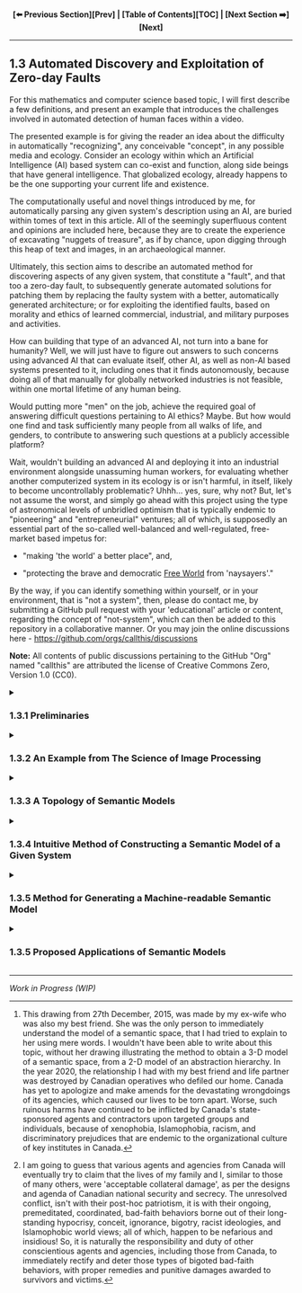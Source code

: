 <div align="center">
  
  **[:arrow_left: Previous Section][Prev] | [Table of Contents][TOC] | [Next Section :arrow_right:][Next]**
  
</div>

---

## 1.3 Automated Discovery and Exploitation of Zero-day Faults

For this mathematics and computer science based topic, I will first describe a few definitions, and present an example that introduces the challenges involved in automated detection of human faces within a video. 

The presented example is for giving the reader an idea about the difficulty in automatically "recognizing", any conceivable "concept", in any possible media and ecology. Consider an ecology within which an Artificial Intelligence (AI) based system can co-exist and function, along side beings that have general intelligence. That globalized ecology, already happens to be the one supporting your current life and existence. 

The computationally useful and novel things introduced by me, for automatically parsing any given system's description using an AI, are buried within tomes of text in this article. All of the seemingly superfluous content and opinions are included here, because they are to create the experience of excavating "nuggets of treasure", as if by chance, upon digging through this heap of text and images, in an archaeological manner.  

Ultimately, this section aims to describe an automated method for discovering aspects of any given system, that constitute a "fault", and that too a zero-day fault, to subsequently generate automated solutions for patching them by replacing the faulty system with a better, automatically generated architecture; or for exploiting the identified faults, based on morality and ethics of learned commercial, industrial, and military purposes and activities. 

How can building that type of an advanced AI, not turn into a bane for humanity? Well, we will just have to figure out answers to such concerns using advanced AI that can evaluate itself, other AI, as well as non-AI based systems presented to it, including ones that it finds autonomously, because doing all of that manually for globally networked industries is not feasible, within one mortal lifetime of any human being. 

Would putting more "men" on the job, achieve the required goal of answering difficult questions pertaining to AI ethics? Maybe. But how would one find and task sufficiently many people from all walks of life, and genders, to contribute to answering such questions at a publicly accessible platform? 

Wait, wouldn't building an advanced AI and deploying it into an industrial environment alongside unassuming human workers, for evaluating whether another computerized system in its ecology is or isn't harmful, in itself, likely to become uncontrollably problematic? Uhhh... yes, sure, why not? But, let's not assume the worst, and simply go ahead with this project using the type of astronomical levels of unbridled optimism that is typically endemic to "pioneering" and "entrepreneurial" ventures; all of which, is supposedly an essential part of the so-called well-balanced and well-regulated, free-market based impetus for: 

- "making 'the world' a better place", and, 

- "protecting the brave and democratic [Free World](https://www.atlanticcouncil.org/programs/scowcroft-center-for-strategy-and-security/global-strategy-initiative/democratic-order-initiative/commission-on-advancing-a-free-world/) from 'naysayers'." 

By the way, if you can identify something within yourself, or in your environment, that is "not a system", then, please do contact me, by submitting a GitHub pull request with your 'educational' article or content, regarding the concept of "not-system", which can then be added to this repository in a collaborative manner. Or you may join the online discussions here - https://github.com/orgs/callthis/discussions 

**Note:** All contents of public discussions pertaining to the GitHub "Org" named "callthis" are attributed the license of Creative Commons Zero, Version 1.0 (CC0).


<details><summary><h3>1.3.1 Preliminaries</h3></summary> 

Let "point" is a thing such that, it has no further parts, not even a causal factor that generates or justifies its existence. 

The above definition of a point from Euclid's Elements, turns out to be one of the most brilliant axioms that any human being could have ever discovered, because it forms the basis of all geometry. A point is also, an intrinsic part of every aspect of spacetime apart from all other existent gamuts. Such a definition of a point also indicates that *it is whole, and wholesome, within itself.* Furthermore, due to its imperceptible form and infinitesimal nature, it is an abstract mathematical entity. 

One can also assert that [infinitely many](https://en.wikipedia.org/wiki/Actual_infinity) points exist between any two adjacent points. But, as human beings, we are compelled to use a "dot" to represent a point, when discussing it in the finite context of a tangible medium such as a piece of paper, a chalk board, a cuboid, or an ellipsoid. 

Now, any "collection" of points can be termed as a [locus,](https://en.wikipedia.org/wiki/Locus_(mathematics)) with a presumable, defining characteristic that governs the placement of points within a collection being taken into consideration. A straight line, for example, is a locus in which the collection of points share a property called linearity. Any line, along which and about which, a "set" of points is distributed, is called a geometrical axis. The number of mutually "orthogonal" axes needed to unambiguously index each point within a generalized "space" indicates the "dimensionality" of that space. The maximum and minimum span pertaining to a geometric object, that can be measured within a space, respectively, define the maximum "size", and the "least count", of mathematical operations that produce a measure, within, or from, the space being taken into consideration. 

In mathematical literature about machine learning, the concept of "dimension" of a given matrix (https://en.wikipedia.org/wiki/Matrix_(mathematics)#Definition), i.e. its size, is often confused with the "dimensionality" of the matrix. Also, in literature about machine learning, the number of dimensions in a trained model, usually alludes to the number of "features" obtained via permutations of all the elements available in the training and test datasets. 

So, to avoid confusion, let us instead use the terminology of "size", and ["tensor rank"](https://en.wikipedia.org/wiki/Tensor_(intrinsic_definition)#Tensor_rank), to describe a set of points, elements, data, or items that can be represented as a matrix, whereby: 

- The size of a given matrix is the total number of elements within a given matrix. 

- The tensor rank of a given matrix coincides with the total number of ["Eigenvalues"](https://en.wikipedia.org/wiki/Eigenvalues_and_eigenvectors#Calculation) of the dataset, described within a given matrix. 

</details>

<details><summary><h3>1.3.2 An Example from The Science of Image Processing</h3></summary>

Here is an example to highlight difficulties that are typically encountered in achieving, "automated concept recognition", by looking at a simpler topic called "object detection with a trained machine learning model." In this example, let us look at an object detection model that [detects human faces,](https://en.wikipedia.org/wiki/Face_detection) within a RGB-color video. 

The contents of a RGB-color video, might be described using a matrix that could have a so-called dimension of billions. Billions of what, you ask? That kind of a question only tends to upset some of the machine learning scientists and engineers who build machine learning models, which then causes them to fall into an argument about whether the word dimension of their training algorithm's output matrix alludes to its size, or to its maximum number of columns. For us to be able to answer that question appropriately, let us first observe the fact that, a dataset containing a RGB-color video, only has elements distributed: 

- along one axis describing the color channel of a pixel; 

    - the integer values on this axis indicate a number corresponding to a color channel, that is, Red, Green, or Blue

- about two more axes for describing the position of a pixel in each image frame 

    - the integer values with respect to these two axes correspond to a coordinate of a pixel, where each pixel is contained within the size of the image frame, of say, 1080x960 pixels 

- along one more axis for the light intensity at a given pixel location indexed by the above three axes 

    - a pixel's intensity is typically an integer value between 0 and 255, for images that use 32 bit data in an image container format, like [JPEG](https://en.wikipedia.org/wiki/JPEG#Typical_use) 

- and along one more axis for describing the time-stamp of each image frame within a video container format, like [MPEG](https://en.wikipedia.org/wiki/Moving_Picture_Experts_Group)

    - this integer value is dependent on the least count of the clock used for timing the video, which could be in milliseconds, resulting in, say, 60000 frames for a one minute video  

So, in the above example, the size of the dataset would be 3x1080x960x256x60000 = 4.7775744e+13 *pixels.* 

To then say that you have a training dataset matrix with approximately 47 billion dimensions would be silly, because regardless of the change in the number of video frames within a video file, any pixel in the dataset would be unambiguously indexed with only five pieces of knowledge about its location and light intensity. As such, the video data would be distributed in a space constructed using five axes, that is, a geometric space having a tensor rank of five. 

A trained machine learning model for face-identification using such video data, could be a matrix with a very large size, due to a particular permutation of, say, [Haar-like Features](https://en.wikipedia.org/wiki/Haar-like_feature) used for describing a human face to the [Viola-Jones algorithm.](https://en.wikipedia.org/wiki/Viola%E2%80%93Jones_object_detection_framework) However, that type of  trained model or a template for face-identification, can use the intensity values of a single color channel, for each two-dimensional video frame. Thus, the data in the trained model would instead be described by a space constructed by three axes for pixel locations within an image frame, and one axis for the time-stamp of each image frame in a live video stream. 

That trained model or template for face-identification, can then be iteratively matched with "chunks" or sections of each test image frame, to be able to identify any geometry that resembles a human face. Naturally, the amount of computational resources needed for identifying faces within a live video stream, could become quite expensive.

So, imagine doing the above type of "feature-identification" within live audio and chat data-streams alongside live video data, for building an interactive robot (like Google's Gemini); especially a robot which can understand as well as interact with the world around it, in a manner that is as intelligent as a college educated adult human being, if not better. Even without haptic and olfactory data channels, merely audio and visual channels expressed as electromagnetic signals to a robot, to make it as "self-actualized" as a college educated adult human being, may seem like a physically impossible or infeasible project. And yet, one needs to remember that AI products being created by Google and Baidu, already outperform most human beings on various well-defined tasks like driving a car in a highly regulated environment. 

```
Computational resources have become affordable, and the ability to incorporate new developments
into one's own project has continued to become more accessible to technologists.

Here is an example of object detection within a live video stream using Google Coral:

Live Object Detection at 70FPS with low cost hardware - https://youtu.be/T-VjYr7sZC4?t=123 

```

Thus, the process of merely identifying the building blocks or the factorized components of a digitized data-stream from "the real world", which resemble labeled items in a training dataset, isn't the required final output of a robotic system that is meant to approach "general intelligence." The algorithmic procedure for making the AI recognize semantic meaning, out of a string of features within a data-stream, to then "autonomously" act upon "the knowledge and understanding" obtained from that process, firstly requires a [Large Language Model](https://en.wikipedia.org/wiki/Large_language_model). 

From philosophies of mind and natural language, as taught in Westernized universities, oral or written human speech that makes use of "words" or "symbols", not only conveys pre-formulated and formatted intent of the communicator, it also conveys the "intentionality" that the communicator experiences, during the act of performing activities in-line with the communicator's motives and desires. Said intentionality is supposed to be the "feeling", or human experience, of wanting to continue or to halt an ongoing activity, based on real-time sensory feedback from the communicator's environment. That philosophical approach to describing linguistics and cognition is drastically limited. So, let us generalize the idea of "language" from its gestural, or behavioral form, to a cascade of synchronous as well as asynchronous articulations that can provide "signals" from a sender to a receiver, via the physical process of "communication." 

>The most basic definition of physical communication is: "transfer of 'information' from one system to another via signal transmissions, energy transduction, or changes in momentum or electromagnetic states of the interacting systems via 'contact', at any possible span of short or long distances in spacetime." 

At least, that is how I like to define physical communication. Also, changes in momentum or electromagnetic states necessarily entail thermodynamic changes among interacting systems, that are causal, and not merely coincidental. 

What then is a system, and how are system boundaries or interfaces defined? Well, only "nothingness" is not a system, and the chore of identifying dynamically evolving boundaries of a system, requires the use of ["Ontological Methods in Systems Engineering."](https://github.com/callthis/status-quo/blob/main/docs/01-02-07.md#1271-ontological-methods-in-systems-engineering)

So, let us construct a topological space that describes the mathematical relationships between all conceivable concepts, with those concepts being distributed upon the constructed topology, including the concept of a concept, the concept of recursion, and even the concept of what a topology can be in terms of a mathematical object of study. In doing so, we will build an algorithmically generated "semantic model", instead of a "language model." The semantic model may then be utilized for tasks like discovering and studying mathematical theorems and algorithms, that have yet to be recognized by solely using human efforts without the aid of generative-AI based analytical engines.  

</details>


<details><summary><h3>1.3.3 A Topology of Semantic Models</h3></summary> 

As shown in the following diagram, ***Line AB*** represents the axis defined as "the part-whole continuum", and ***Line AD*** represents the axis defined as "the abstract-tangible continuum." The 2-Dimensional ***Area ABCD,*** represents a gamut of concepts known as an ["abstraction hierarchy."](https://github.com/my-realm/oc/blob/master/doc/ah.md#history-of-abstraction-hierarchy) Each point on this gamut is indexed as the coordinate of an individuated concept, such that each of those concepts are comprehensible to human beings. The semantic meaning ascribed to each concept on the gamut, can thus, only be relatively abstract-or-tangible with respect to a subjective observer; and is simultaneously, either a component or an ensemble, in relationship to other concepts located on the gamut, using the objective basis of "set theory." 

This 2-Dimensional gamut of concepts can then be converted into a 3-Dimensional model, by introducing an axis that represents the continuum of "depth-feature versus surface-feature." 

So, to make the corners of the 2-Dimensional ***Area ABCD*** touch at a single ***Point E,*** "fold" the area as shown in the following diagram, to create a 3-Dimensional volume that represents, "a semantic space."[^1]  

<p align="center">
    <img width="65%" src="../imgs/semantic_space-3d-model.png"></img>
    <br>
    <b>Converting the 2-D model of an "abstraction hierarchy" into a 3-D model of a "semantic space."</b> 
</p>
<br>

In the newly obtained 3-D model of a semantic space: 

- Depth-feature is a thing, or a concept, that is closer to the sub-atomic description of reality in terms of physical spacetime measured in spans of [Natural Units](https://en.wikipedia.org/wiki/Natural_units) (such as but not limited to: [Planck units](https://en.wikipedia.org/wiki/Planck_units), [Stoney Units](https://en.wikipedia.org/wiki/Stoney_units), and [Fine-Structure Constant](https://en.wikipedia.org/wiki/Fine-structure_constant)), in comparison to the macro-level, biological shape and size of human beings. 

    - Here is a nice video comparing different conventions for measuring physical quantities, along with a better way to represent the measures of quantifiable things as a matrix - https://youtu.be/bI-FS7aZJpY 

- Surface-feature is a concept, or a thing, that is more readily accessible to unaided human biological sensory organs, and thus to human cognitive faculties, without the aid of technological instruments, or tools and gauges. 

Using the 3-D model of a semantic space, the topic of "abstract-versus-tangible", can be made more objectively measurable, by individually comparing every given concept, including things like "time", or "chair", with the most abstract concept called "point." So, let the origin of the new 3-Dimensional coordinate system containing the model of a semantic space, coincide with the **Point E.** The origin of the coordinate system is also supposed to represent the location of the geometrical concept of "a point." All other concepts placed on the 3-Dimensional topology are to be measured at a distance with respect to the origin using vector algebra. How to do so will be made clear in the subsequent sub-sections. 

---

<details><summary>By the way,</summary> don't try comparing things to God, either via similarity or via contrast, because all forms of comparisons of a conceivable thing, with God, result in that created thing becoming ultimately, annihilated.</details> 

---

In the following sections we will see that, anchoring concepts to locations on a 3-Dimensional topology called the semantic space, using a regularized arrangement that can be codified, highlights causal relationships among those concepts due to which, causality can be viewed as being directed from a relatively abstract depth-feature to a relatively tangible surface-feature. Subsequently, any feedback loops that can exist in a vectored manner, directed from a relatively tangible surface-feature to a seemingly abstract depth-feature, can also be discovered via the encoding method that is described in the next sub-section of this article. Therefore, causality exists within ecological feedback loops, and isn't something that is somehow directed strictly from "the human mind, or will power", onto "the material world." 

So, one must first ask themselves, are there any combinatorial arrangements of physically measurable quantities of the universe we exist in, that are capable of accurately and precisely describing concepts like personhood, cognition, intelligence, awareness, spirituality, attention, willingness, wellness, aesthetics, morality, ethics, veridicality, legality, meaningfulness, or contentment? 

Also, do people need to define concepts like mind, or a soul, the way the concepts of point, or the average [speed of light](https://en.wikipedia.org/wiki/Speed_of_light) between two points within "isotropic" "free space" have been defined, in order to be able to express themselves as mere human beings; or to be able to construct scientific tools and equipment for experiencing a better quality of life, while utilizing other well-defined concepts via arts as well as engineering and managerial sciences? 

Most importantly, what kinds of concepts are yet to be properly defined or even discovered, that would otherwise make existence more sensible and worthwhile, for human beings as well as other living species?  

</details>


<details><summary><h3>1.3.4 Intuitive Method of Constructing a Semantic Model of a Given System</h3></summary> 

We can take a look at an intuitive form of the pseudo-code for creating a machine-readable model of a semantic space, using the following diagram labeled as "Principled Thinking."  

<br>
<p align="center">
    <img width="65%" src="../imgs/Principled-Thinking.png"></img>
    <br>
    <h4 align="center">Principled Thinking</h4> 
</p>
<br>

The above diagram may better explain the process of discovering "blind-spots" and "misconceptions" within any system's design, for persons who are less inclined to using an algorithmic description of how to construct a machine-readable semantic model of a system. The diagram depicts four stages of analyzing any given system, in which, each stage must be in concordance with the adjacent stages.  

- To begin the analysis of, say, an existing grocery store, the analyst would start at Stage 1, by collecting details about the store owners' ethos and cultural values. The reason for owning and operating a grocery store, would naturally be derived from the cultural values and needs formally stated by the store's stakeholders. There after, the analyst can collect descriptions about the roles and responsibilities of the company's employees, the code of conduct and procedures governing their professional activities, as well as the standards of customer satisfaction and yearly profits the employees are expected to aim for. Such topics of analysis are indeed contingent on the cultural values that company members are able to successfully adhere to. 

    If concepts like "honesty", "customer satisfaction", "employee code of conduct", "facility's cleanliness", "handicap parking and accessibility", "building's architectural appeal", "product visibility", or "safety", weren't a primary concern, then the analyst would be able to identify such deficiencies before moving onto the next stage. 

    >Stage 1 provides answers to questions starting with a "why." For example, "Why is a security system needed in a grocery store?"

- Stage 2 of the store's analysis is for identifying the financial and ecological resources available that match the principles and policies of the store's proprietors. In this stage the analyst can identify underutilized assets as well as shortages within required resources that need to at least, meet the value system and sense of aesthetics subscribed to, by the company's stakeholders. 

    >Stage 2 provides answers to questions starting with a "what" or a "which." For example, "What kind of a neighborhood is the store located in? Which business insurance policies mandate using particular types of security measures and practices? Which type of financial, physical, and digital security measures are available or needed, to maintain desired level of operational safety and 'peace of mind'?" 

- The third stage of analysis, conjoined with the previous stages, is to highlight key areas of strengths and weaknesses in the day-to-day managerial operations of the grocery store. Any new polices that need to be created, and any physical resources that need to be reallocated or additionally acquired, are to be clearly identified during this stage. This is also the stage where business operators would be able to analyze and ratify, human resource policies, inventory management schedules, advertising campaigns, salaries and wages, product pricing strategies, and investor relationships, to arrive at financial statements about cash flows, sales, and profits, as well as statements about prospective goals. 

    >Stage 3 of the analysis provides answers to questions beginning with a "how." For example, "How is a particular version of financial, physical, and digital security system to be implemented, with the necessary administration of employee training and corporate policies?" 

- Stage 4, which is an abstract-whole, turns out to be a natural outcome of the previous stages of "thinking and making", whereby the company's goals become defined using "achievable and realistic" terms. Any envisioned goals stated without taking stock of available skills and resources, along with a proper grounding within the company's espoused cultural values, would most likely turn into a pipe-dream. Coming up with fancy goals and mission statements that possibly cannot be achieved within the constraints of available ground truths, can thus be avoided. Ultimately, Stage 4 of the analysis, must be in accord with the axiomatic principles identified at the very onset of the business analysis. 

The systematic process or "the series of well-formulated steps" described here, isn't an algorithm for automatically discerning "truth", it is an algorithm for indexing knowledge discovered via interactions with a given system, tabulated in the form of a particular type of a graph, in order to excavate what else needs to be discovered and then built, towards materializing required physical outputs from the given system. It is the necessary input for "working plans" and "blue-prints" to be drawn up for accomplishing tasks and goals, once a systematic analysis of the "work-domain" has been conducted using ontological methods of systems engineering. 

You may thus note that, Stage 1 of the analysis identifies *abstract-parts* of the given system. These abstract-parts are the principles, norms, ethical considerations, and needs, that constrain or bound the system within a real ecology, in an axiomatic or "legally" defined way. Stage 2 of the analysis describes a set of *tangible-parts* of the system, pertaining to existing materials and processes that can be utilized as per known constraints. Then, Stage 3 produces a set of performance indices and engineering designs in the form of a *tangible-whole,* which describes how certain set of kinematic and dynamic relationships can be connected or built, to arrive at viable goals using the concordance between Stages 1 and 2. 

The eventual Stage 4, reifies the outputs of the system in a descriptive manner, by showcasing its functionality and material qualities in comparison to the ecological constraints identified in Stage 1, rather than a normative goal or objective, that ought to have been achieved irrespective of ecological truths and realities. In this way, the ideas of economic efficiency and feasibility are directly baked into every possible approach to arriving at an achievable mission or a conceptualized vision, as long as Stages 1, 2, and 3, are in concordance with each other. Stage 4, represents the constructed or realized, *abstract-whole.*

However, when a need for doing "free-form" designs or research, in an exploratory manner, is asserted during Stage 1 of building or operating a newly constructed system, the desire to be spontaneous, novel, and innovative can produce "unexpected" results. As such, if additional constraints concerning ecological well-being are identified and implemented via Stages 2 and 3, the eventual results can at least be safe and sound, while limiting wastage and potential harms from arising due to exploratory research and development (R&D) endeavors. 

This is why, mature companies tend to allow nascent startup founders, to eagerly take up all the risks involved in being spontaneous, artistic, and innovative, so that large corporations can eventually learn from the mistakes of startups, or simply buy out a surviving new enterprise that develops a competent business model with a legitimate value proposition. As such, a startup that intends to outmatch mature competitors within a market, would need to be able to continuously evaluate its capacity to do so, while growing its market capitalization via its optimized R&D and business operations. Principled Thinking, can help identify those required optimization strategies and techniques. 

More importantly, it can be observed that: 

>The premeditated moral consideration to prioritize exploratory and hazardous risk taking behaviors while prospecting for any types of advantages or gains, above the safety and well-being of bystanders and consumers, or above societal concerns for environmental sustainability, is an engineering and managerial decision that can often be hidden by wrongdoers, using glossy marketing materials and cleverly worded "legal disclaimers." 

Wrongdoers may even try to evade responsibility for their untoward and careless actions taken during R&D cycles, by claiming that the process of producing and operating a desired system, can be "too pedantic", if it is conducted by using formal methods of simulation and modeling. 

Identifying those types of harmful behaviors of a company's leadership and management, that are erroneous, destructive, predatory, parasitic, debilitating, or injurious in any significant manner to any persons or groups, or to any forms of natural heritage that do not exclusively belong to prospectors, requires such principled analyses. The rational and rightful measures, which can then be taken up by *litigators and prosecution teams* to penalize offending parties, and also to deter further harms that are being or can be committed by other groups of prospectors, can thus be correctly legislated via the analytical and scientific methods demonstrated by Principled Thinking. 

Even more importantly, concepts like "acceptable collateral damage" and "casualties of warfare", can be defined in a pragmatic and correct way by "constitutionally recognized entities", using Principled Thinking, in the context of authorized military, para-military, or policing activities, while growing or maintaining their "sphere of influence."[^2]

</details>


<details><summary><h3>1.3.5 Method for Generating a Machine-readable Semantic Model</h3></summary>  


<details><summary><h4><ins>Step 1: Clearing up philosophical issues</ins></h4></summary>

If you were to look up the meaning of the concept of a "word" in a regular English dictionary, it would explain that entry with words, just the same way it explains all other definitions contained within it, using words. Also, typical definitions of a "word" in regular English dictionaries happen to use the concepts of a "concept" and an "idea." What then is a concept or an idea?

Now, just for fun, do look up the definition of a "dictionary", within a regular English dictionary. 

The above exercise or thought experiment, is for the sake of understanding that human beings do tend to understand the meaning of words like, "words", "concepts", "constructs", "notions", "ideas", "relationships", "edges", "nodes", "graphs", "sets", "items", "things", "containers", "systems", and "dictionaries" through physical interactions with existing entities, within a sociological as well as a technological environment. 

>Thus, "a socio-technical environment" is a synonym for "human ecology", which emphasizes the collaborative nature of human development and evolution through social interactions within a community that is constantly mediated by: various human made tools and technologies apart from natural structures found in the universe. 

For the sake of this overall exercise in building a model of a "semantic space", let us assert that various structures and phenomena already found in nature, such as: water, earth, sky, air, thermal changes, living creatures, physical objects, etc. are easily observable and interacted with, by almost all human beings, as soon one is born into this universe as an infant. Obviously, infants do not need to firstly learn how to use a regular dictionary of any conceivable language, to merely start living in and learning from a socio-technical environment. 

Moreover, any human being at infancy, isn't a "blank slate." We know that now, and we are better informed at this point in history compared to earlier philosophers, due to our knowledge about how information is encoded within biological building blocks of living organisms such as chromosomes, because of which, a new born infant is already in possession of various types of "innate", "intrinsic", and "inherent" pieces of knowledge. Those pieces of knowledge are indeed necessary for bodily functions which allow the infant to bump into things, and to start interacting with those things in a socio-technical environment, while fulfilling various needs to sustain life. 

But too often, in literature concerning physiology or psychology: 

- The idea of *"sensation"* is used for describing the process by which physical data from a socio-technical environment is translated as a signal or a "stimulus", into reactions by human sensory organs, at a tissue level of organization, within microsecond intervals of time. 

- Subsequently, the interpretation of that reaction during a short period of time at the scale of seconds, to produce some type of a "mental model" along with a gain in knowledge about a "situation", at least at a basic level of understanding of "reality" due to impinging stimuli, is called *"perception."* 

- Following the cascade of processes involving sensations and perceptions, a more complex process by which a (human) being takes the result of those initial interactions with their environment to generate inferences, during a period of time significantly greater than mere seconds, via different "types of reasoning" along with additional knowledge available to the *"interpreter"* from their memory, is called (in-situ or embodied) *"cognition."* 

- Some social scientists and cognitive science philosophers like to further distinguish a type of cognition, that occurs at the interface of multiple cognitive beings within an ecology, known as *extended cognition,* in comparison with the "in vivo" forms of cognitive processes. (Please see, [Distributed Cognition](https://en.wikipedia.org/wiki/Distributed_cognition), [Extended Mind Thesis](https://en.wikipedia.org/wiki/Extended_mind_thesis), and [Externalism](https://en.wikipedia.org/wiki/Externalism))

The above-mentioned ways of talking about cognition are common among previous generations of researchers, especially Anglo-Saxon and westernized ones, who have ardently tried to delineate sensation, perception, cognition, embodied cognition, and extended cognition as a sequence of processes, wherein, the ability to perform "advanced" cognitive tasks, is supposed to improve with biological development and socio-technical experiences involving "education." 

The main challenge with the above-mentioned approach to physiology, psychology, and sociology has been the inability to arrive at sensations, perceptions, and cognitive decisions or judgments about the concept of a "mind", which different groups of people can readily agree to, and thereafter utilize in political sciences, medical sciences, linguistics, religion, and other fields of study that are dependent on findings from physiology and psychology. Of course, physiology and psychology within themselves can be acknowledged as being dependent on physics, chemistry, biology, and upon various mathematical constraints of geometry to discovering knowledge. 

One might even ponder, are all of physical sciences and mathematics, including everything pertaining to human beings and the rest of the universe, contingent on a supreme and super-natural deity such as God? Which god you ask? Well, try one of these conceptions of God or a deity - https://en.wikipedia.org/wiki/Conceptions_of_God

As such, if one were to either say that [gnosis](https://en.wikipedia.org/wiki/Gnosis) is only possible via some type of [praxis](https://en.wikipedia.org/wiki/Praxis_(process)), or that gnosis is even possible via innate knowledge without any type of praxis, rituals, practices, and apologetics(https://en.wikipedia.org/wiki/Apologetics), then, in both cases, that person's worldview and consequent behaviors might not be irrational, irregular, eccentric, bizarre, weird, inane, stupid, insane, crazy, deluded, or deranged in any sense of the words: irrational, irregular, eccentric, bizarre, weird, inane, stupid, insane, crazy, deluded, and deranged. 

Comparatively, even the worldviews from atheism aren't somehow "scientific" or more rational than worldviews involving religious concepts. This is because atheism requires the belief that absence of precise visceral evidence of a divine phenomenon, as experienced by an individual, is in itself, necessary and sufficient evidence, or proof, of the complete absence of all divine phenomena throughout the universe. Atheism as a socio-political enterprise, further requires that the individual who has never experienced any type of a divine phenomena in a cogent manner, conclude that all other human beings who have ever claimed to have felt something divine, were simply lying or happened to be deluded. That type of a self-centered view on knowledge excavation and learning, which takes an atheist's evolving biological development as the ultimate standard for adjudicating truthfulness of other people's experiences, presumes absolute perfection in the atheist individual's finite abilities in mobility, awareness, and comprehension, that too with respect to a limited ecology; regardless of the stage of the atheist person's biological development and type of ecology being taken into account. 

Unfortunately, a great number of people who feel that a particular god or a deity happens to exist, and has manifested to them, or has communicated to them via some type of a phenomena, to be truthful, also behave in a presumptive manner in ascribing their individual experiences as a standard for what other people ought to be able to experience and acknowledge as, "faultless actuality." The socio-political enterprise of religiosity has remained fraught with massacres and molestation of many peoples as well as entire civilizations, in the name of a god, just the same way sports hooligans injure people and destroy or damage public properties, in the name of supporting athletes as fans. Religiosity among various sects of each available religion, often operates in the way invading groups of people wage skirmishes and even wars, for amassing material wealth and socio-political influence, in the name of nationalism or patriotism.   

One must also be aware and note that, ascribing derogatory or debasing words to persons who have a different perspective or an idiosyncratic worldview, is usually done by those who have an agenda of asserting their own worldview as being superior and more legitimate, compared to all the ones they happen to disagree with. This type of crass and contemptuous tactic typically involves hurling insults, injuries, and destructive attacks upon other persons who have different cultural values, worldviews, and interests, for the purposes of obtaining or maintaining socio-political power and influence.   

But more importantly, for our purpose of constructing an efficiently machine-readable model of humanity's semantic space, we are to build a set of methods for parsing "digitally recorded and accessible" conceptions generated by any human being in any point of humanity's global-scale evolution, regardless of that concept's abstractness or materialistic tangibleness to different "cognizers." Such a semantic space, would indeed contain religious as well as "irreligious" and pedestrian concepts. The chore of differentiating or distinguishing truthful and useful conceptions with respect to chosen standards for accuracy and precision, can then be carried out using the built and stored semantic space. 

Therefore, the archaic approaches used in describing the physical world around us, and our human faculties in comprehending the world, via philosophical ideas like ["tabula rasa"](https://en.wikipedia.org/wiki/Tabula_rasa), which have remained inefficient for deciding what counts as ontic versus epistemic, can be put aside. More specifically, the concept of tabula rasa has never helped in explaining how a person's individualized semantic space starts to come into existence, to then develop over the person's lifetime. (Please see, this video on ["Birth of a Word"](https://youtu.be/RE4ce4mexrU) for a developmental psychology based perspective on discovery and application of knowledge that also indicates the need to discard the idea of tabula rasa from modern psychology.) 

Worst of all, the use of ideas like "children are a blank slate", have too often been used for justifying abductions of children during cultural genocides, for the purposes of indoctrinating those children and forcibly assimilating them, into a community that is different from their original ethnic and cultural background. History provides testimony about how puritanical colonialists have tried to justify genocides of indigenous cultures by claiming that forced internment and indoctrination did not do any harm or cause any pain, even while cunningly or forcibly wiping out the personality traits and cultural outlook, of captive children and young individuals, particularly in the name of providing "'superior' education and development" to snared people. Nefarious and insidious wrongdoers have continued to make those types of claims about having done no harm to abducted and captive youth, on the assumption that at the time of being interned or indoctrinated, the forcibly or cunningly taken children and young individuals were practically a blank slate, due to which, they could not have been harmed or injured in any way. 

So, instead of using ideas that have been one of the main rationales for justifying cruelty inflicted upon indigenous populations and peoples of color, we can simply decide and assert that all forms of signal processing accomplished by any system is defined as "computation." And thereby, *human cognition in its psychological form* with personality traits, as well as motivations, emotions, conceptions, and thoughts, happens to be due to a dynamic cascade of computations performed by biological components of the human body. Concurrently, *human cognition in its sociological form,* which also impacts motivations, emotions, conceptions, and thoughts, in addition to causing evolutionary development of personality traits and behavioral outlook of a person, through "linguistic exchanges or interactions" along with "group based decision making", happens to involve a series of concordant computations performed by a network of people and other non-living as well as living things, in a socio-technical environment. 

We must however, put aside the chore of discussing and describing what counts as an immoral, unethical, pathological, or a criminal behavior, with respect to a given environment as well as a predefined set of "acceptable" functions or behaviors, for a later stage of this overall endeavor. We will be able to better address that laborious work, after collecting models of individualistic and community based semantic spaces that can be agglomerated to produce *humanity's semantic space.* Defining what counts as an error or a fault within a system, also upon encountering completely novel functions or behaviors of a given system, specifically in a way that can be machine-readable, is going to be the most lucrative aspect of this overall exercise. 

Additionally, for the sake of this discussion, we will avoid the definition of "memory" from common English vernacular, and instead use the assertion that *"memory"* exists, by virtue of adjacency of things. Therefore, the adjacency of atoms is a type of memory at a given instance of spacetime, and so is the adjacency between two trees or two cars in any part of the world, irrespective of the distances between them, aside from the adjacency between the distance-wise permutation of people and celestial objects. In fact, even the permutation of letters, gaps, and colors in this write up, is a type of memory. Indeed, all portions of the universe constitute a memory, at each instance of spacetime, but not from an egocentric or an anthropocentric perspective. Here, the technical concept of memory is being defined as a fundamental physical phenomenon that exists due to any span of adjacency, between things that already exist in the universe. Let me repeat this for emphasis: Here, it is being asserted that any configuration arising from any collection of things within spacetime, is memory. 

Next, we can define computation as a change in memory. As such, any change in configuration of adjacent things, is a computation.

So now, we can do away with philosophies involving "tabula rasa" of human mind at infancy or youth, by suggesting that there already exists an evolutionary process involving cascades of computation, across and throughout spacetime, irrespective of the existence of humans or human cognition. 

The existence of cascades of computation, across and throughout the universe at every span of its structural and functional organization, is empirically verifiable. It must be noted that concepts like "recorded history" and "archaeology", cannot be defined without such a contiguous and continuous evolutionary process of computations across spacetime, which "communicates" or "transfers information", from one part of the universe to another. So, if <ins>none</ins> of the portions of the universe are "blank" and devoid of information (as well as information transfer), then, no organism or a system within the universe as its portion, is ever devoid of information and pre-processed knowledge. Having said that, I personally, do not believe that the universe is a computer simulation, nor would I care to assert that the whole universe is a single computer in its entirety, that is trying to compute some type of an "ultimate" computational output. I simply consider the universe to be a non-person, which is dynamical, fractal, and is actually infinite. I would say that it does not need to care about concepts like order versus disorder, relative versus absolute, or alive versus dead, even if it were to somehow have the ability to care. It happens to exist, and it isn't going to go out of existence any time soon, regardless of the fate of any human individual, or that of the entire humanity as a whole.  

The universal process involving the exchange of information via physical transformations and transmissions, of energy and matter, throughout all of spacetime measured in eons over intergalactic distances, has indeed existed prior to the definitions of ["Holocene era"](https://en.wikipedia.org/wiki/Holocene_calendar#Conversion), and is going to continue to exist even after the destruction of the solar system in billions of Earth-years from now. Of course, such a non-ego-centric idea is simply unacceptable, or untrue or false, for those who believe that the universe along with all of its trappings comes into existence when they are born, and goes out of existence when they die. People who believe in that type of a purely ego-centric notion of cosmology, which is limited to their individual lifespan, also aren't deranged or "mentally damaged", because a thing known as "death" has to be incorporated as an input condition, for any kind of empirical verification of different worldviews involving [eschatology](https://en.wikipedia.org/wiki/Eschatology). Naturally, death of a human empiricist, seems to prevent him or her, from subsequently sharing their empirical verification of things on the other side of death, with living beings.  

Perhaps, due to topics like death, the most difficult concept to include within a semantic space, is that of "spiritual faith" and "devotion." 

I will attempt to individuate them none-the-less, by stating that spiritual faith is an extrapolation of "trust" in an entity or an event, whereby the entity or the event one has faith in, is "divine", or "supernatural." The ideas of divine and supernatural, in turn, require a person to admit that things unconstrained by physical laws of nature do exist, or can exist, within a realm that is outside the bounds of physical universe, or at least outside the bounds of known scientific knowledge. 

Answering how, and why are divine or supernatural things able to impact natural entities and events which, otherwise exist within the bounds of a physical universe, a universe that supposedly, isn't divine in the least bit, requires a whole lot of imagination and at least one [mythological](https://en.wikipedia.org/wiki/Myth#Mythology) narrative. 

It is indeed easier for some people to decide that the natural universe is divine, at every infinitesimal and nascent level of its structure and function, as well as in its entirety. Such an idea alludes to the "imminence" of divinity as an integral part of each being within the universe. There is also the idea that [divinity](https://en.wikipedia.org/wiki/Divinity#Uses_in_religious_discourse) is ever present, and that it abounds every portion of the universe, but is more complicated and tedious for humans to comprehend, than quantum mechanics and the square root of minus one. Most people, can do very well in life, without ever having to deal with quantum physics and complex numbers, so, similarly, religious topics about what is or isn't sacred, might also elude people, without those people suffering any physical, socio-economic, or political losses. However, when we look at how armed conflicts tend to arise, not knowing what counts as sacred for a group of people, or willingly disrespecting and desecrating a sacred thing cherished by someone, does seem to matter a lot, if one wishes to avoid feuds. 

Thereafter, if one understands the increasing level of attention and effort that goes into being "interested", "committed", and "dedicated" to something or someone, then they will be able to understand that "devotion" is the next logical level in the progressive scale of: interest, commitment, and dedication. 

>One might even ask, can a human being possibly obtain and retain any precepts consciously, with zero level of attention and interest invested in obtaining, and then retaining said precepts?  

So, how much imagination and commitment must be applied when doing something (or anything)? 

Where must a precept from a mythological narrative or a popularly scientific journal be referenced? And when must certain types of concepts be alluded to in a conversation or a publication? Well, answers to all such questions depend on the socio-political context of a person's existing situation and their capabilities in articulating themselves, doesn't it? 

If you, as a mere person living in this world, were to utter certain topics out-loud (or publish them in a publicly available media), which were to then somehow cause you to get attacked overtly or covertly, or immediately, or perniciously by particular groups of people, then, hopefully you knew how to defend yourself from those kinds of attacks and attackers, before doing your chosen range of activities. However, just in case, you committed certain activities unknowingly, without deliberation, without properly evaluating the consequences of those actions, or without appropriate anticipation of future outcomes of your deeds, then hopefully, you will gain an opportunity to learn from your experiences to do things differently thereon, upon withstanding the consequences of your actions. The same hope, may also be recognized in withstanding consequences generated from other people's actions, and also from those generated by non-human phenomena in nature, all of which, might not have had any pertinence to your existence before those consequences impinged upon your life and belongings. 

What then, does the concept of "hope" actually mean? Is it merely an expectation about a future possibility? Based on what? Based on lack of accurate information and precise knowledge, you say? 

Then faith, as well as trust, are practically an extension of that hope and reliance on potential outcomes in situations involving greater levels of uncertainty — a level much greater than the types of uncertainties that might have caused you to experience a sense of hope or reliance in yourself, or in anything else, at any point during your mortal lifespan. 

Now, would you like to say that "uncertainty" isn't an ontic thing pertaining to every portion of the physical universe we exist in? 

"Entropy" by the way, is a measure of uncertainty within a region of the physical universe due to a particular rate of information transfer between that region of spacetime and an "observer" coupled to it. So, after defining concepts like "measurability", "measure space", "flux", and an observer's capacity to observe as well as record things, we can conveniently explain how "entropic", the universe is, at a given location of spacetime. It is just that, defining an observer or things like measurability, isn't an easy task, even though it isn't impossible. 

Just in case you thought that religion, physical sciences, mathematics, civics, languages, music, medicine, sports, economics, or socio-politics were difficult to comprehend and practice, then you merely needed to learn a few simple strategies like Principled Thinking, for acquiring basic building blocks of knowledge and understanding to ease your burdens, so that you may face all other things in a suitable manner; things which could come your way in this life, or in the hereafter. 

</details> 


<details><summary><h4><ins>Step 2: Gathering building blocks of a graph</ins></h4></summary>

The first thing we will need is a dataset of words, which is typically a [corpus](https://en.wikipedia.org/wiki/Text_corpus) in the form of a data type known as a "dictionary", or a set of corpora such as books and articles found in [ArXiv](https://info.arxiv.org/about/index.html), or [Gutenberg Project](https://www.gutenberg.org/), or [Wikimedia](https://meta.wikimedia.org/wiki/Our_projects). 

Scraping websites to build corpora based, large language models (LLMs), is an expensive chore, but it might be a necessary task when creating a customized corpus of text for non-English languages and for other commercial applications of LLMs. 

- An example for creating a corpus in Mandarin language by scraping different websites for Named Entity Extraction, Event Extraction, and Relation Extraction during production of LLMs and "Knowledge Graphs", is provided here - https://github.com/zjunlp/KnowLM 

- A brilliant example for translating a word within a file or within an online article, in real-time, is showcased here - https://github.com/filimo/ReaderTranslator#readme 

- And here is an example of working with multiple language corpora including math symbols - https://github.com/SUSYUSTC/MathTranslate 

    - This example showcases translation of English mathematics papers into Mandarin. A similar approach can be used for translating French science and mathematics journals into English, or any other language, as required. Also, such a computerized approach is necessary for translating legal documents from or to, an official language, in relation with an accessible language of discourse. 

For our purposes, let us start by using a regular English dictionary, from either one of the following options:

- The version of "Webster's Unabridged Dictionary" of English Language, available from Gutenberg Project in UTF-8 format - https://www.gutenberg.org/ebooks/29765   

- The "english Dictionary.csv" file from the repository - https://github.com/benjihillard/English-Dictionary-Database 

- And here is a smart approach for creating an "open dictionary" compatible with REST API format - https://github.com/open-dictionary/english-dictionary/ 

As well as the .txt or .json files containing "set of English words" without definitions from - https://github.com/dwyl/english-words 

Additional elementary tokens of English language such as punctuation can be obtained from the following git repository, which also has a collection of popular symbols along with alphabets and notations used in other languages - https://github.com/symbl-cc/symbl-data

It would be worthwhile to make sure that each word and irreducible token within the "set of English words", has an entry within the dictionary that is to be used in the subsequent steps. Additionally, one can find items within a given dictionary, which aren't contained within the flattened set of "unique" words, to then add that word to the flattened set, for future use in creating a mathematical graph of words. 

<b>Notes:</b> 

1. Computing languages like Python and Julia have convenient, builtin functions like `set`, `dict`, and `map` to efficiently do the above-mentioned comparisons between `lists` of items using Boolean operations. 

2. While building an LLM from a corpus, one can use a "tokenizer" to first create a list, or a sorted list, or a flattened set of unique words found in the corpus. Doing that can also be helpful in building a ["concordance"](https://en.wikipedia.org/wiki/Concordance_(publishing)) of the corpus. Here is a good resource for different types of tokenizers - https://huggingface.co/docs/transformers/main_classes/tokenizer 

</details>

<details><summary><h4><ins>Step 3: Building a graph that showcases dependencies among linguistic primitives</ins></h4></summary>

We obviously need to discuss what the mathematical meaning of a graph is supposed to be. So, here is a nice video that explains necessary terminologies associated with graphs: [Introduction to Graph Theory: A Computer Science Perspective](https://youtu.be/LFKZLXVO-Dg) 

When making a graph of an entire corpus, the label of each node turns out to become an individuated "string of characters." Those individuated items are dubbed here as "linguistic primitives", which can take the form of: 

- a punctuation; 

- a numeral; 

- letters of an alphabet, including different types of blank spaces used alongside those letters in formatting text; 

- a glyph or an emoji that forms a graphical symbol; 

- an n-gram token, which is a sub-string of a whole word containing *n* number of characters, where *n* is an integer greater than 1; 

- a string of characters or tokens that can be recognized as being *"a proper word"* by human beings of a speech community; 

- a hyphenated compound word; 

- or a phrase that forms an idiomatic expression. 

<br>

The edges of the graph can then be represented as a list of "tuples" of connected nodes, as shown in "Graph Representation" section of the video on graph theory - https://youtu.be/LFKZLXVO-Dg?t=691. 

The entire graph of a corpus can thus be modeled using a data structure known as a "dictionary" in computer science, wherein, each node's label is associated with a list of other nodes connected to it, at one unit distance of adjacency. You will eventually see how that becomes useful in computing "similarity" between words, during Natural Language Processing with categorization and classification tasks conducted over a given corpus. 

By the way, the technical definition of the data structure called `dictionary` in computer science, happens to be identical to the mathematical definition of a graph. 

Also, many researchers in computational linguistics like to label n-gram tokens generated by permutations of alphabets, that do not constitute a proper word recognizable by human speakers of a language, as non-words. Consequently, they like to ignore or delete non-words, during analytical tasks. However, hardcore cryptographers tend to treat all strings of characters formed by any permutation of linguistic primitives, within a received or an intercepted message, as objects that are worthy of intrigue and analysis.  

Let's go over an example to better understand the above set of ideas:

- Let the given corpus be: 

    ```
        "A shrub in the desert is a tree. 
        And to a dust-mite in the desert, 
        The shrub might as well be an entire forest."

    'Tokenizing' special characters in a set of strings,
    can be challenging. However, numerals like: 765239 
    can be handled more conveniently. On the other hand,
    a defined value such as 2.220446049250313e-16 might not 
    get parsed correctly. And hopefully you obtained the given
    text with suitable line-endings in the form of \n 
    or an empty space such as " ", instead of a
    \r\n or a sudden 0x1A in the middle of the text.
    
    Additionally, make sure that white spaces didn't encode
    some kind of a special meaning.

    Figuring out what counts as a typesetting error, misspelling, 
    typo, or a grammatical slip-up versus an encoded message, 
    is an important task, that can be taken up

    in a later stage of analysis.
    
    Having said that, a coder's or a code breaker's ability to notice
    trends or repeating cellular structures known as "patterns"
    is key to parsing, and thereafter interpreting the given text,
    or a sample of signals. 
    ```

- We can parse the given corpus using a tokenizer, to obtain a list of its linguistic primitives, as shown in the following Python Notebook. The ipynb file also shows how to obtain a frequency count of the words in the given text.

    - py notebook code for parsing given text - https://github.com/callthis/status-quo/tree/main/docs/nlp_example

    - To run the files of this example, you can load them into [Google Colab,](https://colab.research.google.com/) or run them locally after downloading them, using a suitable [Python development environment.](https://realpython.com/python-virtual-environments-a-primer/) 
    
- We then graph the contents of the dictionary to obtain *Diagram 1.*



**TODO:** networkx code for generating Diagram 1

While the above example is shown with a tiny sample of text, this kind of a procedure can be carried out on a larger corpus such as a list of regular English words from *Step 2,* in order to obtain *Diagram 2.*  

</details>

<details><summary><h4><ins>Step 4: Restructuring the graph using the method of Principled Thinking</ins></h4></summary>

MORE TODO.

</details>

</details>


<details><summary><h3>1.3.5 Proposed Applications of Semantic Models</h3></summary>

Concepts like artificial intelligence (AI), strong AI, and general intelligence (GI) are frequently used in fields of humanities, business, engineering, and sciences. The definitions of, and differences among concepts like strong AI and GI, are debatable. To aid current cybernetic researchers, the proposed schema of a machine-readable semantic model can accommodate knowable concepts, and compare all forms of "intelligent agents." An intelligent agent may be a machine, a living being, a combination of such entities or even a collection of such combinations. In this manner, information processing capabilities between agents can be compared for the sake of systems design and efficient work allocation among agents.

</details>

---

<em>Work in Progress (WIP)</em>


[^1]: This drawing from 27th December, 2015, was made by my ex-wife who was also my best friend. She was the only person to immediately understand the model of a semantic space, that I had tried to explain to her using mere words. I wouldn't have been able to write about this topic, without her drawing illustrating the method to obtain a 3-D model of a semantic space, from a 2-D model of an abstraction hierarchy. In the year 2020, the relationship I had with my best friend and life partner was destroyed by Canadian operatives who defiled our home. Canada has yet to apologize and make amends for the devastating wrongdoings of its agencies, which caused our lives to be torn apart. Worse, such ruinous harms have continued to be inflicted by Canada's state-sponsored agents and contractors upon targeted groups and individuals, because of xenophobia, Islamophobia, racism, and discriminatory prejudices that are endemic to the organizational culture of key institutes in Canada. 

[^2]: I am going to guess that various agents and agencies from Canada will eventually try to claim that the lives of my family and I, similar to those of many others, were 'acceptable collateral damage', as per the designs and agenda of Canadian national security and secrecy. The unresolved conflict, isn't with their post-hoc patriotism, it is with their ongoing, premeditated, coordinated, bad-faith behaviors borne out of their long-standing hypocrisy, conceit, ignorance, bigotry, racist ideologies, and Islamophobic world views; all of which, happen to be nefarious and insidious! So, it is naturally the responsibility and duty of other conscientious agents and agencies, including those from Canada, to immediately rectify and deter those types of bigoted bad-faith behaviors, with proper remedies and punitive damages awarded to survivors and victims. 